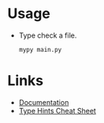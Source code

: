 # Usage
- Type check a file.
  ```
  mypy main.py
  ```

# Links
- [Documentation](https://mypy.readthedocs.io/en/stable/index.html)
- [Type Hints Cheat Sheet](https://mypy.readthedocs.io/en/stable/cheat_sheet_py3.html)